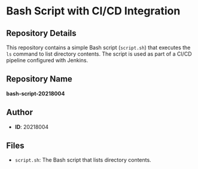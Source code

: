 # Bash Script with CI/CD Integration

## Repository Details
This repository contains a simple Bash script (`script.sh`) that executes the `ls` command to list directory contents. The script is used as part of a CI/CD pipeline configured with Jenkins.

## Repository Name
**bash-script-20218004**

## Author
- **ID**: 20218004

## Files
- `script.sh`: The Bash script that lists directory contents.

